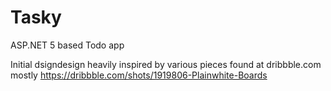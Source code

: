 # Tasky
ASP.NET 5 based Todo app

Initial dsigndesign heavily inspired by various pieces found at dribbble.com mostly https://dribbble.com/shots/1919806-Plainwhite-Boards
